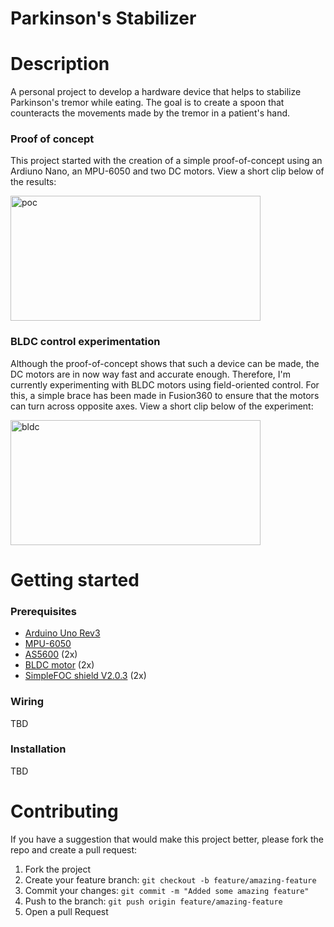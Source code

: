 # Parkinson's Stabilizer

# Description
A personal project to develop a hardware device that helps to stabilize Parkinson's tremor while eating. The goal is to create a spoon that counteracts the movements made by the tremor in a patient's hand.

### Proof of concept
This project started with the creation of a simple proof-of-concept using an Ardiuno Nano, an MPU-6050 and two DC motors. View a short clip below of the results:

<img href="https://youtu.be/xThYBTOFQqI" src="https://github.com/foprel/parkinsons-stabilizer/blob/main/assets/screenshot-bldc-motor.png" alt="poc" width="400" height="200"/>

### BLDC control experimentation
Although the proof-of-concept shows that such a device can be made, the DC motors are in now way fast and accurate enough. Therefore, I'm currently experimenting with BLDC motors using field-oriented control. For this, a simple brace has been made in Fusion360 to ensure that the motors can turn across opposite axes. View a short clip below of the experiment:

<img href="https://youtube.com/shorts/653Y602Z9RQ?feature=share" src="https://github.com/foprel/parkinsons-stabilizer/blob/main/assets/screenshot-bldc-motor.png" alt="bldc" width="400" height="200"/>

# Getting started

### Prerequisites
- [Arduino Uno Rev3](https://store.arduino.cc/products/arduino-uno-rev3)
- [MPU-6050](https://invensense.tdk.com/products/motion-tracking/6-axis/mpu-6050/)
- [AS5600](https://ams.com/as5600) (2x)
- [BLDC motor](#) (2x)
- [SimpleFOC shield V2.0.3](https://simplefoc.com/simplefoc_shield_product_v2) (2x)

### Wiring
TBD

### Installation
TBD

# Contributing
If you have a suggestion that would make this project better, please fork the repo and create a pull request:

1. Fork the project
2. Create your feature branch: `git checkout -b feature/amazing-feature`
3. Commit your changes: `git commit -m "Added some amazing feature"`
4. Push to the branch: `git push origin feature/amazing-feature`
5. Open a pull Request
